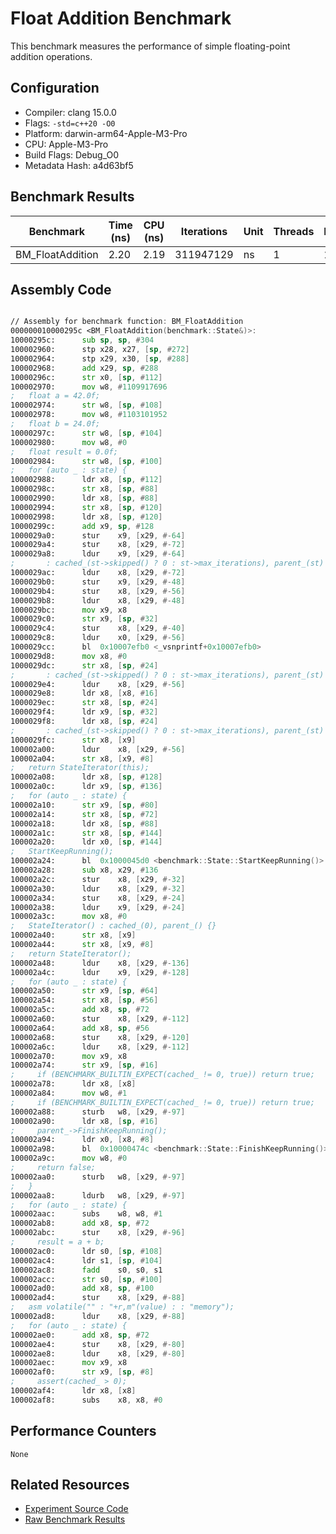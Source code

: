 # Float Addition Benchmark

This benchmark measures the performance of simple floating-point addition operations.

## Configuration

- Compiler: clang 15.0.0
- Flags: `-std=c++20 -O0`
- Platform: darwin-arm64-Apple-M3-Pro
- CPU: Apple-M3-Pro
- Build Flags: Debug_O0
- Metadata Hash: a4d63bf5

## Benchmark Results

| Benchmark | Time (ns) | CPU (ns) | Iterations | Unit | Threads | Reps |
| --------- | --------- | -------- | ---------- | ---- | ------- | ---- |
| BM_FloatAddition | 2.20 | 2.19 | 311947129 | ns | 1 | 1 |


## Assembly Code

```asm

// Assembly for benchmark function: BM_FloatAddition
000000010000295c <BM_FloatAddition(benchmark::State&)>:
10000295c:     	sub	sp, sp, #304
100002960:     	stp	x28, x27, [sp, #272]
100002964:     	stp	x29, x30, [sp, #288]
100002968:     	add	x29, sp, #288
10000296c:     	str	x0, [sp, #112]
100002970:     	mov	w8, #1109917696
;   float a = 42.0f;
100002974:     	str	w8, [sp, #108]
100002978:     	mov	w8, #1103101952
;   float b = 24.0f;
10000297c:     	str	w8, [sp, #104]
100002980:     	mov	w8, #0
;   float result = 0.0f;
100002984:     	str	w8, [sp, #100]
;   for (auto _ : state) {
100002988:     	ldr	x8, [sp, #112]
10000298c:     	str	x8, [sp, #88]
100002990:     	ldr	x8, [sp, #88]
100002994:     	str	x8, [sp, #120]
100002998:     	ldr	x8, [sp, #120]
10000299c:     	add	x9, sp, #128
1000029a0:     	stur	x9, [x29, #-64]
1000029a4:     	stur	x8, [x29, #-72]
1000029a8:     	ldur	x9, [x29, #-64]
;       : cached_(st->skipped() ? 0 : st->max_iterations), parent_(st) {}
1000029ac:     	ldur	x8, [x29, #-72]
1000029b0:     	stur	x9, [x29, #-48]
1000029b4:     	stur	x8, [x29, #-56]
1000029b8:     	ldur	x8, [x29, #-48]
1000029bc:     	mov	x9, x8
1000029c0:     	str	x9, [sp, #32]
1000029c4:     	stur	x8, [x29, #-40]
1000029c8:     	ldur	x0, [x29, #-56]
1000029cc:     	bl	0x10007efb0 <_vsnprintf+0x10007efb0>
1000029d8:     	mov	x8, #0
1000029dc:     	str	x8, [sp, #24]
;       : cached_(st->skipped() ? 0 : st->max_iterations), parent_(st) {}
1000029e4:     	ldur	x8, [x29, #-56]
1000029e8:     	ldr	x8, [x8, #16]
1000029ec:     	str	x8, [sp, #24]
1000029f4:     	ldr	x9, [sp, #32]
1000029f8:     	ldr	x8, [sp, #24]
;       : cached_(st->skipped() ? 0 : st->max_iterations), parent_(st) {}
1000029fc:     	str	x8, [x9]
100002a00:     	ldur	x8, [x29, #-56]
100002a04:     	str	x8, [x9, #8]
;   return StateIterator(this);
100002a08:     	ldr	x8, [sp, #128]
100002a0c:     	ldr	x9, [sp, #136]
;   for (auto _ : state) {
100002a10:     	str	x9, [sp, #80]
100002a14:     	str	x8, [sp, #72]
100002a18:     	ldr	x8, [sp, #88]
100002a1c:     	str	x8, [sp, #144]
100002a20:     	ldr	x0, [sp, #144]
;   StartKeepRunning();
100002a24:     	bl	0x1000045d0 <benchmark::State::StartKeepRunning()>
100002a28:     	sub	x8, x29, #136
100002a2c:     	stur	x8, [x29, #-32]
100002a30:     	ldur	x8, [x29, #-32]
100002a34:     	stur	x8, [x29, #-24]
100002a38:     	ldur	x9, [x29, #-24]
100002a3c:     	mov	x8, #0
;   StateIterator() : cached_(0), parent_() {}
100002a40:     	str	x8, [x9]
100002a44:     	str	x8, [x9, #8]
;   return StateIterator();
100002a48:     	ldur	x8, [x29, #-136]
100002a4c:     	ldur	x9, [x29, #-128]
;   for (auto _ : state) {
100002a50:     	str	x9, [sp, #64]
100002a54:     	str	x8, [sp, #56]
100002a5c:     	add	x8, sp, #72
100002a60:     	stur	x8, [x29, #-112]
100002a64:     	add	x8, sp, #56
100002a68:     	stur	x8, [x29, #-120]
100002a6c:     	ldur	x8, [x29, #-112]
100002a70:     	mov	x9, x8
100002a74:     	str	x9, [sp, #16]
;     if (BENCHMARK_BUILTIN_EXPECT(cached_ != 0, true)) return true;
100002a78:     	ldr	x8, [x8]
100002a84:     	mov	w8, #1
;     if (BENCHMARK_BUILTIN_EXPECT(cached_ != 0, true)) return true;
100002a88:     	sturb	w8, [x29, #-97]
100002a90:     	ldr	x8, [sp, #16]
;     parent_->FinishKeepRunning();
100002a94:     	ldr	x0, [x8, #8]
100002a98:     	bl	0x10000474c <benchmark::State::FinishKeepRunning()>
100002a9c:     	mov	w8, #0
;     return false;
100002aa0:     	sturb	w8, [x29, #-97]
;   }
100002aa8:     	ldurb	w8, [x29, #-97]
;   for (auto _ : state) {
100002aac:     	subs	w8, w8, #1
100002ab8:     	add	x8, sp, #72
100002abc:     	stur	x8, [x29, #-96]
;     result = a + b;
100002ac0:     	ldr	s0, [sp, #108]
100002ac4:     	ldr	s1, [sp, #104]
100002ac8:     	fadd	s0, s0, s1
100002acc:     	str	s0, [sp, #100]
100002ad0:     	add	x8, sp, #100
100002ad4:     	stur	x8, [x29, #-88]
;   asm volatile("" : "+r,m"(value) : : "memory");
100002ad8:     	ldur	x8, [x29, #-88]
;   for (auto _ : state) {
100002ae0:     	add	x8, sp, #72
100002ae4:     	stur	x8, [x29, #-80]
100002ae8:     	ldur	x8, [x29, #-80]
100002aec:     	mov	x9, x8
100002af0:     	str	x9, [sp, #8]
;     assert(cached_ > 0);
100002af4:     	ldr	x8, [x8]
100002af8:     	subs	x8, x8, #0

```

## Performance Counters

```
None
```

## Related Resources

- [Experiment Source Code](../../../../../../experiments/float_addition)
- [Raw Benchmark Results](../../../../../../results/darwin-arm64-Apple-M3-Pro/clang-15.0.0/Debug_O0/a4d63bf5/float_addition)
